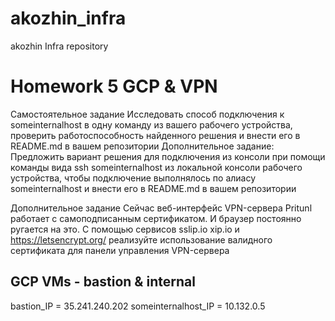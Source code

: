 # akozhin_infra
akozhin Infra repository

# Homework 5 GCP & VPN

Самостоятельное задание
Исследовать способ подключения к someinternalhost в одну
команду из вашего рабочего устройства, проверить
работоспособность найденного решения и внести его в
README.md в вашем репозитории
Дополнительное задание:
Предложить вариант решения для подключения из консоли при
помощи команды вида ssh someinternalhost из локальной
консоли рабочего устройства, чтобы подключение выполнялось по
алиасу someinternalhost и внести его в README.md в вашем
репозитории

Дополнительное задание
Сейчас веб-интерфейс VPN-сервера Pritunl работает с
самоподписанным сертификатом. И браузер постоянно ругается на
это.
С помощью сервисов sslip.io xip.io и https://letsencrypt.org/ реализуйте
использование валидного сертификата для панели управления
VPN-сервера

## GCP VMs - bastion & internal
bastion_IP = 35.241.240.202 
someinternalhost_IP = 10.132.0.5
